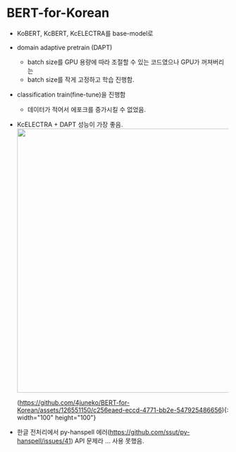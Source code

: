 # BERT-for-Korean

- KoBERT, KcBERT, KcELECTRA를 base-model로
- domain adaptive pretrain (DAPT)
    - batch size를 GPU 용량에 따라 조절할 수 있는 코드였으나 GPU가 꺼져버리는
    - batch size를 작게 고정하고 학습 진행함.
- classification train(fine-tune)을 진행함
    - 데이터가 적어서 에포크를 증가시킬 수 없었음.
- KcELECTRA + DAPT 성능이 가장 좋음.
   <img width="600" src="https://github.com/4juneko/BERT-for-Korean/assets/126551150/c256eaed-eccd-4771-bb2e-547925486656">


  (https://github.com/4juneko/BERT-for-Korean/assets/126551150/c256eaed-eccd-4771-bb2e-547925486656){: width="100" height="100"}
- 한글 전처리에서 py-hanspell 에러(https://github.com/ssut/py-hanspell/issues/41) API 문제라 ... 사용 못했음.
